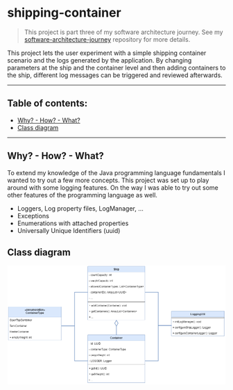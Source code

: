 # shipping-container

> This project is part three of my software architecture journey. See my [software-architecture-journey](https://github.com/mykingdomforapawn/software-architecture-journey) repository for more details.

This project lets the user experiment with a simple shipping container scenario and the logs generated by the application. By changing parameters at the ship and the container level and then adding containers to the ship, different log messages can be triggered and reviewed afterwards. 

---

## Table of contents:
- [Why? - How? - What?](#why---how---what)
- [Class diagram](#class-diagram)

---

## Why? - How? - What?

To extend my knowledge of the Java programming language fundamentals I wanted to try out a few more concepts. This project was set up to play around with some logging features. On the way I was able to try out some other features of the programming language as well.

- Loggers, Log property files, LogManager, ...
- Exceptions
- Enumerations with attached properties
- Universally Unique Identifiers (uuid)

## Class diagram

![Class diagram](shipping_container_class_diagram.drawio.png)